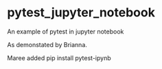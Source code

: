 # pytest_jupyter_notebook

An example of pytest in jupyter notebook

As demonstated by Brianna.

Maree added pip install pytest-ipynb
